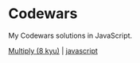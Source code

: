 # Codewars

My Codewars solutions in JavaScript.
<br />

[Multiply (8 kyu)](https://www.codewars.com/kata/multiply/) |
[javascript](https://github.com/timothyrobards/Codewars/blob/master/Multiply.js)
